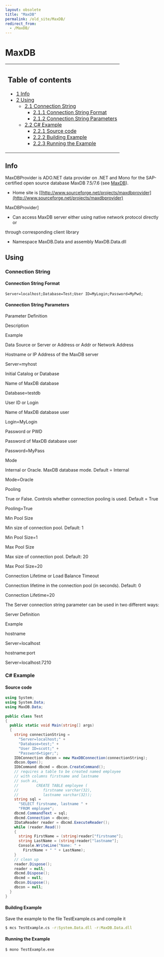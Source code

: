 ```yaml
---
layout: obsolete
title: "MaxDB"
permalink: /old_site/MaxDB/
redirect_from:
  - /MaxDB/
---
```


MaxDB
=====

<table>
<col width="100%" />
<tbody>
<tr class="odd">
<td align="left"><h2>Table of contents</h2>
<ul>
<li><a href="#Info">1 Info</a></li>
<li><a href="#Using">2 Using</a>
<ul>
<li><a href="#Connection_String">2.1 Connection String</a>
<ul>
<li><a href="#Connection_String_Format">2.1.1 Connection String Format</a></li>
<li><a href="#Connection_String_Parameters">2.1.2 Connection String Parameters</a></li>
</ul></li>
<li><a href="#C.23_Example">2.2 C# Example</a>
<ul>
<li><a href="#Source_code">2.2.1 Source code</a></li>
<li><a href="#Building_Example">2.2.2 Building Example</a></li>
<li><a href="#Running_the_Example">2.2.3 Running the Example</a></li>
</ul></li>
</ul></li>
</ul></td>
</tr>
</tbody>
</table>

Info
----

MaxDBProvider is ADO.NET data provider on .NET and Mono for the SAP-certified open source database MaxDB 7.5/7.6 (see [MaxDB](http://www.mysql.com/products/maxdb)).

-   Home site is [[http://www.sourceforge.net/projects/maxdbprovider](http://www.sourceforge.net/projects/maxdbprovider)

MaxDBProvider]

-   Can access MaxDB server either using native network protocol directly or

through corresponding client library

-   Namespace MaxDB.Data and assembly MaxDB.Data.dll

Using
-----

### Connection String

#### Connection String Format

`Server=localhost;Database=Test;User ID=MyLogin;Password=MyPwd;`

#### Connection String Parameters

Parameter Definition

Description

Example

Data Source or Server or Address or
Addr or Network Address

Hostname or IP Address of the MaxDB server

Server=myhost

Initial Catalog or Database

Name of MaxDB database

Database=testdb

User ID or Login

Name of MaxDB database user

Login=MyLogin

Password or PWD

Password of MaxDB database user

Password=MyPass

Mode

Internal or Oracle. MaxDB database mode. Default = Internal

Mode=Oracle

Pooling

True or False. Controls whether connection pooling is used. Default = True

Pooling=True

Min Pool Size

Min size of connection pool. Default: 1

Min Pool Size=1

Max Pool Size

Max size of connection pool. Default: 20

Max Pool Size=20

Connection Lifetime or
Load Balance Timeout

Connection lifetime in the connection pool (in seconds). Default: 0

Connection Lifetime=20

The Server connection string parameter can be used in two different ways:

Server Definition

Example

hostname

Server=localhost

hostname:port

Server=localhost:7210

### C\# Example

#### Source code

``` csharp
using System;
using System.Data;
using MaxDB.Data;
 
public class Test
{
  public static void Main(string[] args)
  {
    string connectionString =
      "Server=localhost;" +
      "Database=test;" +
      "User ID=scott;" +
      "Password=tiger;";
    IDbConnection dbcon = new MaxDBConnection(connectionString);
    dbcon.Open();
    IDbCommand dbcmd = dbcon.CreateCommand();
    // requires a table to be created named employee
    // with columns firstname and lastname
    // such as,
    //        CREATE TABLE employee (
    //           firstname varchar(32),
    //           lastname varchar(32));
    string sql =
      "SELECT firstname, lastname " +
      "FROM employee";
    dbcmd.CommandText = sql;
    dbcmd.Connection = dbcon;
    IDataReader reader = dbcmd.ExecuteReader();
    while (reader.Read())
    {
      string FirstName = (string)reader["firstname"];
      string LastName = (string)reader["lastname"];
      Console.WriteLine("Name: " +
        FirstName + " " + LastName);
    }
    // clean up
    reader.Dispose();
    reader = null;
    dbcmd.Dispose();
    dbcmd = null;
    dbcon.Dispose();
    dbcon = null;
  }
}
```

#### Building Example

Save the example to the file TestExample.cs and compile it

``` bash
$ mcs TestExample.cs -r:System.Data.dll -r:MaxDB.Data.dll
```

#### Running the Example

``` bash
$ mono TestExample.exe
```

